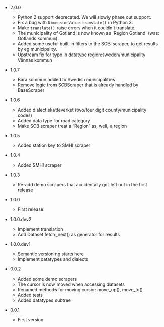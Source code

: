 
- 2.0.0

  - Python 2 support deprecated. We will slowly phase out support.
  - Fix a bug with `DimensionValue.translate()` in Python 3.
  - Make `translate()` raise errors when it couldn't translate.
  - The municipality of Gotland is now known as 'Region Gotland' (was: Gotlands kommun).
  - Added some useful built-in filters to the SCB-scraper, to get results by eg municipality.
  - Upstream fix for typo in datatype region:sweden/municipality Vännäs kommun

- 1.0.7

  - Bara kommun added to Swedish municipalities
  - Remove logic from SCBScraper that is already handled by BaseScraper

- 1.0.6

  - Added dialect:skatteverket (two/four digit county/municipality codes)
  - Added data type for road category
  - Make SCB scraper treat a “Region” as, well, a region

- 1.0.5
  - Added station key to SMHI scraper

- 1.0.4
  - Added SMHI scraper

- 1.0.3
  - Re-add demo scrapers that accidentally got left out in the first release

- 1.0.0
  - First release

- 1.0.0.dev2

  - Implement translation
  - Add Dataset.fetch_next() as generator for results

- 1.0.0.dev1

  - Semantic versioning starts here
  - Implement datatypes and dialects

- 0.0.2

  - Added some demo scrapers
  - The cursor is now moved when accessing datasets
  - Renamed methods for moving cursor: move_up(), move_to()
  - Added tests
  - Added datatypes subtree

- 0.0.1
  - First version
